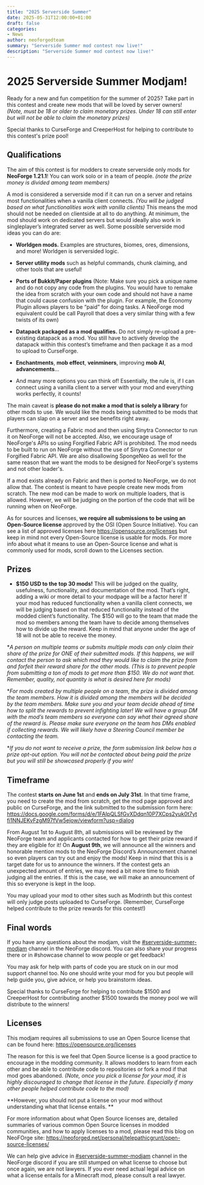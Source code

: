 ```yaml
---
title: "2025 Serverside Summer"
date: 2025-05-31T12:00:00+01:00
draft: false
categories:
- News
author: neoforgedteam
summary: "Serverside Summer mod contest now live!"
description: "Serverside Summer mod contest now live!"
---
```


# 2025 Serverside Summer Modjam!

Ready for a new and fun competition for the summer of 2025? Take part in this contest and create new mods that will be loved by server owners! *(Note, must be 18 or older to claim monetary prizes. Under 18 can still enter but will not be able to claim the monetary prizes)*

Special thanks to CurseForge and CreeperHost for helping to contribute to this contest's prize pool!

## Qualifications

The aim of this contest is for modders to create serverside only mods for **NeoForge 1.21.1**! You can work solo or in a team of people. *(note the prize money is divided among team members)*

A mod is considered a serverside mod if it can run on a server and retains most functionalities when a vanilla client connects. *(You will be judged based on what functionalities work with vanilla clients)* This means the mod should not be needed on clientside at all to do anything. At minimum, the mod should work on dedicated servers but would ideally also work in singleplayer’s integrated server as well. Some possible serverside mod ideas you can do are:

- **Worldgen mods.** Examples are structures, biomes, ores, dimensions, and more! Worldgen is serversided logic.

- **Server utility mods** such as helpful commands, chunk claiming, and other tools that are useful!

- **Ports of Bukkit/Paper plugins** (Note: Make sure you pick a unique name and do not copy any code from the plugins. You would have to remake the idea from scratch with your own code and should not have a name that could cause confusion with the plugin. For example, the Economy Plugin allows players to be “paid” for doing tasks. A NeoForge mod equivalent could be call Payroll that does a very similar thing with a few twists of its own)

- **Datapack packaged as a mod qualifies.** Do not simply re-upload a pre-existing datapack as a mod. You still have to actively develop the datapack within this contest’s timeframe and then package it as a mod to upload to CurseForge.

- **Enchantments**, **mob effect**, **veinminers**, improving **mob AI**, **advancements**…

- And many more options you can think of! Essentially, the rule is, if I can connect using a vanilla client to a server with your mod and everything works perfectly, it counts!

The main caveat is **please do not make a mod that is solely a library** for other mods to use. We would like the mods being submitted to be mods that players can slap on a server and see benefits right away. 

Furthermore, creating a Fabric mod and then using Sinytra Connector to run it on NeoForge will not be accepted. Also, we encourage usage of NeoForge's APIs so using Forgified Fabric API is prohibited. The mod needs to be built to run on NeoForge without the use of Sinytra Connector or Forgified Fabric API. We are also disallowing SpongeNeo as well for the same reason that we want the mods to be designed for NeoForge's systems and not other loader's.

If a mod exists already on Fabric and then is ported to NeoForge, we do not allow that. The contest is meant to have people create new mods from scratch. The new mod can be made to work on multiple loaders, that is allowed. However, we will be judging on the portion of the code that will be running when on NeoForge.

As for sources and licenses, **we require all submissions to be using an Open-Source license** approved by the OSI (Open Source Initiative). You can see a list of approved licenses here <https://opensource.org/licenses> but keep in mind not every Open-Source license is usable for mods. For more info about what it means to use an Open-Source license and what is commonly used for mods, scroll down to the Licenses section.

## Prizes

- **$150 USD to the top 30 mods!** This will be judged on the quality, usefulness, functionality, and documentation of the mod. That’s right, adding a wiki or more detail to your modpage will be a factor here! If your mod has reduced functionality when a vanilla client connects, we will be judging based on that reduced functionality instead of the modded client’s functionality. The $150 will go to the team that made the mod so members among the team have to decide among themselves how to divide up the reward. Keep in mind that anyone under the age of 18 will not be able to receive the money.

**A person on multiple teams or submits multiple mods can only claim their share of the prize for ONE of their submitted mods. If this happens, we will contact the person to ask which mod they would like to claim the prize from and forfeit their reward share for the other mods. (This is to prevent people from submitting a ton of mods to get more than $150. We do not want that. Remember, quality, not quantity is what is desired here for mods)*

**For mods created by multiple people on a team, the prize is divided among the team members. How it is divided among the members will be decided by the team members. Make sure you and your team decide ahead of time how to split the rewards to prevent infighting later! We will have a group DM with the mod’s team members so everyone can say what their agreed share of the reward is. Please make sure everyone on the team has DMs enabled if collecting rewards. We will likely have a Steering Council member be contacting the team.*

**If you do not want to receive a prize, the form submission link below has a prize opt-out option. You will not be contacted about being paid the prize but you will still be showcased properly if you win!*

## Timeframe

The contest **starts on June 1st** and **ends on July 31st**. In that time frame, you need to create the mod from scratch, get the mod page approved and public on CurseForge, and the link submitted to the submission form here: <https://docs.google.com/forms/d/e/1FAIpQLSfGvXDdqn10P7XCps2yuk0t7ytfi1NNJEKvFzgM97fVw5ejow/viewform?usp=dialog>

From August 1st to August 8th, all submissions will be reviewed by the NeoForge team and applicants contacted for how to get their prize reward if they are eligible for it! On **August 9th**, we will announce all the winners and honorable mention mods to the NeoForge Discord’s Announcement channel so even players can try out and enjoy the mods! Keep in mind that this is a target date for us to announce the winners. If the contest gets an unexpected amount of entries, we may need a bit more time to finish judging all the entries. If this is the case, we will make an announcement of this so everyone is kept in the loop.

You may upload your mod to other sites such as Modrinth but this contest will only judge posts uploaded to CurseForge. (Remember, CurseForge helped contribute to the prize rewards for this contest!)

## Final words

If you have any questions about the modjam, visit the [#serverside-summer-modjam](https://discord.com/channels/313125603924639766/1377416841378529432) channel in the NeoForge discord. You can also share your progress there or in #showcase channel to wow people or get feedback!

You may ask for help with parts of code you are stuck on in our mod support channel too. No one should write your mod for you but people will help guide you, give advice, or help you brainstorm ideas.

Special thanks to CurseForge for helping to contribute $1500 and CreeperHost for contributing another $1500 towards the money pool we will distribute to the winners!

## Licenses

This modjam requires all submissions to use an Open Source license that can be found here: <https://opensource.org/licenses>

The reason for this is we feel that Open Source license is a good practice to encourage in the modding community. It allows modders to learn from each other and be able to contribute code to repositories or fork a mod if that mod goes abandoned. *(Note, once you pick a license for your mod, it is highly discouraged to change that license in the future. Especially if many other people helped contribute code to the mod)*

**However, you should not put a license on your mod without understanding what that license entails. **

For more information about what Open Source licenses are, detailed summaries of various common Open Source licenses in modded communities, and how to apply licenses to a mod, please read this blog on NeoFOrge site: <https://neoforged.net/personal/telepathicgrunt/open-source-licenses/>

We can help give advice in [#serverside-summer-modjam](https://discord.com/channels/313125603924639766/1377416841378529432) channel in the NeoForge discord if you are still stumped on what license to choose but once again, we are not lawyers. If you ever need actual legal advice on what a license entails for a Minecraft mod, please consult a real lawyer.
